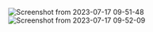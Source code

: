 ![Screenshot from 2023-07-17 09-51-48](https://github.com/erdogancayir/42Piscine-PythonforDataScience/assets/94300378/00c75fd2-6b26-4d1f-8b5e-f5b8b3c6fd72)
![Screenshot from 2023-07-17 09-52-09](https://github.com/erdogancayir/42Piscine-PythonforDataScience/assets/94300378/247957fb-d9f9-41ca-b100-2c8d4f5ba744)
